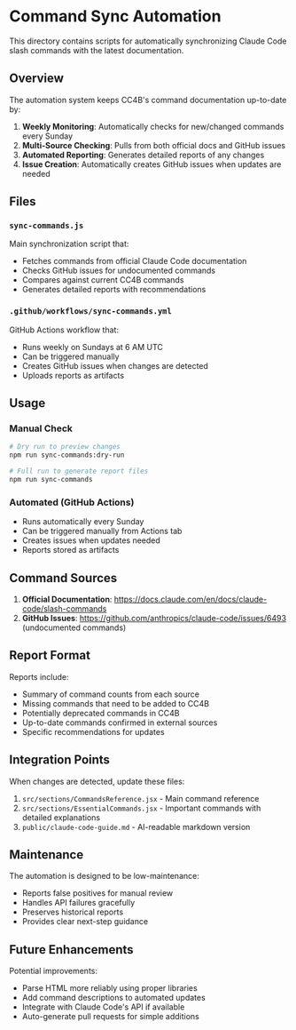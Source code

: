 # Command Sync Automation

This directory contains scripts for automatically synchronizing Claude Code slash commands with the latest documentation.

## Overview

The automation system keeps CC4B's command documentation up-to-date by:

1. **Weekly Monitoring**: Automatically checks for new/changed commands every Sunday
2. **Multi-Source Checking**: Pulls from both official docs and GitHub issues
3. **Automated Reporting**: Generates detailed reports of any changes
4. **Issue Creation**: Automatically creates GitHub issues when updates are needed

## Files

### `sync-commands.js`
Main synchronization script that:
- Fetches commands from official Claude Code documentation
- Checks GitHub issues for undocumented commands
- Compares against current CC4B commands
- Generates detailed reports with recommendations

### `.github/workflows/sync-commands.yml`
GitHub Actions workflow that:
- Runs weekly on Sundays at 6 AM UTC
- Can be triggered manually
- Creates GitHub issues when changes are detected
- Uploads reports as artifacts

## Usage

### Manual Check
```bash
# Dry run to preview changes
npm run sync-commands:dry-run

# Full run to generate report files
npm run sync-commands
```

### Automated (GitHub Actions)
- Runs automatically every Sunday
- Can be triggered manually from Actions tab
- Creates issues when updates needed
- Reports stored as artifacts

## Command Sources

1. **Official Documentation**: https://docs.claude.com/en/docs/claude-code/slash-commands
2. **GitHub Issues**: https://github.com/anthropics/claude-code/issues/6493 (undocumented commands)

## Report Format

Reports include:
- Summary of command counts from each source
- Missing commands that need to be added to CC4B
- Potentially deprecated commands in CC4B
- Up-to-date commands confirmed in external sources
- Specific recommendations for updates

## Integration Points

When changes are detected, update these files:
1. `src/sections/CommandsReference.jsx` - Main command reference
2. `src/sections/EssentialCommands.jsx` - Important commands with detailed explanations
3. `public/claude-code-guide.md` - AI-readable markdown version

## Maintenance

The automation is designed to be low-maintenance:
- Reports false positives for manual review
- Handles API failures gracefully
- Preserves historical reports
- Provides clear next-step guidance

## Future Enhancements

Potential improvements:
- Parse HTML more reliably using proper libraries
- Add command descriptions to automated updates
- Integrate with Claude Code's API if available
- Auto-generate pull requests for simple additions